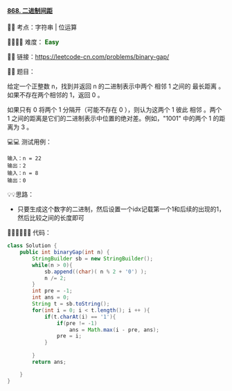 #### [868. 二进制间距](https://leetcode-cn.com/problems/binary-gap/)

🔑🔑 考点：字符串 | 位运算

🚴‍♀️🚴‍♀️ 难度： <span style = "color:darkgreen; font-weight:bold">Easy</span>

🔗🔗 链接：https://leetcode-cn.com/problems/binary-gap/

📖📖 题目：

给定一个正整数 n，找到并返回 n 的二进制表示中两个 相邻 1 之间的 最长距离 。如果不存在两个相邻的 1，返回 0 。

如果只有 0 将两个 1 分隔开（可能不存在 0 ），则认为这两个 1 彼此 相邻 。两个 1 之间的距离是它们的二进制表示中位置的绝对差。例如，"1001" 中的两个 1 的距离为 3 。

💻💻 测试用例：

```
输入：n = 22
输出：2
输入：n = 8
输出：0
```

💡💡思路：

- 只要生成这个数字的二进制，然后设置一个idx记载第一个1和后续的出现的1，然后比较之间的长度即可

👩🏻‍💻🧑🏻‍💻 代码：

```Java
class Solution {
    public int binaryGap(int n) {
        StringBuilder sb = new StringBuilder();
        while(n > 0){
            sb.append((char)( n % 2 + '0') );
            n /= 2;
        }
        int pre = -1;
        int ans = 0;
        String t = sb.toString();
        for(int i = 0; i < t.length(); i ++ ){
            if(t.charAt(i) == '1'){
                if(pre != -1)
                    ans = Math.max(i - pre, ans);
                pre = i;
            }
            
        }
        return ans;

    }
}
```






